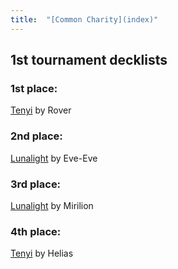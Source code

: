 ```yaml
---
title:  "[Common Charity](index)"
---
```


## 1st tournament decklists

### 1st place:

[Tenyi](https://ygoprodeck.com/tenyi-cc-1st-place-by-rover/) by Rover

### 2nd place:

[Lunalight](https://ygoprodeck.com/lunalight-cc-2nd-place-by-eve-eve/) by Eve-Eve

### 3rd place:

[Lunalight](https://ygoprodeck.com/lunalight-cc-top-4-by-mirilion/) by Mirilion

### 4th place:

[Tenyi](https://ygoprodeck.com/tenyi-cc-4th-place-by-helias/) by Helias
